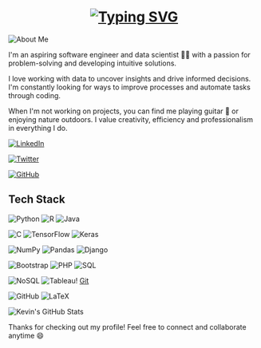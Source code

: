 <!-- Add animated title -->

<h1 align="center" style="padding: 0 100px;"> 

<a href="https://git.io/typing-svg">

<img src="https://readme-typing-svg.demolab.com?font=Fira+Code&size=25&pause=1000&color=F7D74E&center=true&vCenter=true&width=435&lines=Hi,+I'm+Kevin+Kareithi;Junior+Data+Scientist" alt="Typing SVG" />

</a>

</h1>

<!-- About me -->

![About Me](https://img.shields.io/badge/About-Me-purple?style=for-the-badge)

I'm an aspiring software engineer and data scientist 👨‍💻 with a passion for problem-solving and developing intuitive solutions.

I love working with data to uncover insights and drive informed decisions. I'm constantly looking for ways to improve processes and automate tasks through coding. 

When I'm not working on projects, you can find me playing guitar 🎸 or enjoying nature outdoors. I value creativity, efficiency and professionalism in everything I do.

<!-- Social media badges -->

[![LinkedIn](https://img.shields.io/badge/LinkedIn-0077B5?style=for-the-badge&logo=linkedin&logoColor=white)](www.linkedin.com/in/kevin-kareithi-streetcoder)

[![Twitter](https://img.shields.io/badge/Twitter-1DA1F2?style=for-the-badge&logo=twitter&logoColor=white)](https://twitter.com/Street_coderKe)

[![GitHub](https://img.shields.io/badge/GitHub-333?style=for-the-badge&logo=github&logoColor=white)](https://github.com/KevinStreetCoder)

<!-- Tech stack -->

## Tech Stack

![Python](https://img.shields.io/badge/-Python-3776AB?style=flat&logo=python&logoColor=white)  ![R](https://img.shields.io/badge/-R-276DC3?style=flat&logo=r&logoColor=white)  ![Java](https://img.shields.io/badge/-Java-007396?style=flat&logo=java&logoColor=white)  

![C](https://img.shields.io/badge/-C-A8B9CC?style=flat&logo=c&logoColor=white)  ![TensorFlow](https://img.shields.io/badge/-TensorFlow-FF6F00?style=flat&logo=tensorflow&logoColor=white)  ![Keras](https://img.shields.io/badge/-Keras-D00000?style=flat&logo=keras&logoColor=white)  

![NumPy](https://img.shields.io/badge/-NumPy-013243?style=flat&logo=numpy&logoColor=white)  ![Pandas](https://img.shields.io/badge/-Pandas-150458?style=flat&logo=pandas&logoColor=white)  ![Django](https://img.shields.io/badge/-Django-092E20?style=flat&logo=django&logoColor=white)

![Bootstrap](https://img.shields.io/badge/-Bootstrap-7952B3?style=flat&logo=bootstrap&logoColor=white)  ![PHP](https://img.shields.io/badge/-PHP-777BB4?style=flat&logo=php&logoColor=white)  ![SQL](https://img.shields.io/badge/-SQL-4479A1?style=flat&logo=mysql&logoColor=white)

![NoSQL](https://img.shields.io/badge/-NoSQL-D1203A?style=flat&logo=mongodb&logoColor=white)  ![Tableau](https://img.shields.io/badge/-Tableau-E97627?style=flat&logo=tableau&logoColor=white)!  [Git](https://img.shields.io/badge/-Git-F05032?style=flat&logo=git&logoColor=white)

![GitHub](https://img.shields.io/badge/-GitHub-181717?style=flat&logo=github&logoColor=white)  ![LaTeX](https://img.shields.io/badge/-LaTeX-008080?style=flat&logo=latex&logoColor=white)

<!-- GitHub stats -->

![Kevin's GitHub Stats](https://github-readme-stats.vercel.app/api?username=KevinStreetCoder&show_icons=true&theme=radical&count_private=true)

<!-- Closing -->

Thanks for checking out my profile! Feel free to connect and collaborate anytime 😄
